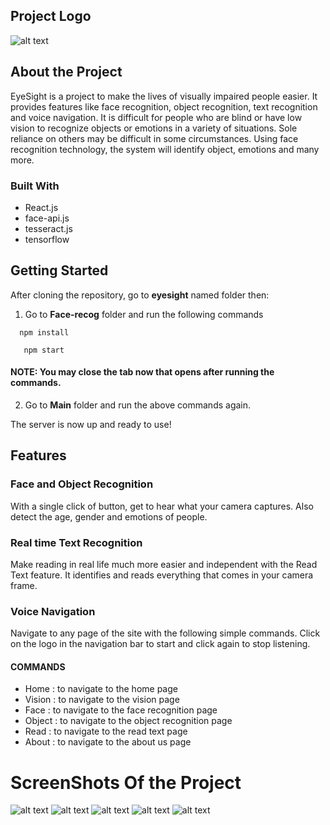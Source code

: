 ## Project Logo
![alt text](https://i.ibb.co/L1FY8Qh/rsz-eyesight-logo-2.png)

## About the Project

EyeSight is a project to make the lives of visually impaired people easier. It provides features like face recognition, object recognition, text recognition and voice navigation.
It is difficult for people who are blind or have low vision to recognize objects or emotions in a variety of situations. Sole reliance on others may be difficult in some circumstances.
Using face recognition technology, the system will identify object, emotions and many more.

### Built With
* React.js
* face-api.js
* tesseract.js
* tensorflow

## Getting Started
After cloning the repository, go to **eyesight** named folder then:
1. Go to **Face-recog** folder and run the following commands

`  npm install`

`   npm start`

#### NOTE: You may close the tab now that opens after running the commands.

2. Go to **Main** folder and run the above commands again.

The server is now up and ready to use!

## Features
### Face and Object Recognition
With a single click of button, get to hear what your camera captures. Also detect the age, gender and emotions of people.
### Real time Text Recognition
Make reading in real life much more easier and independent with the Read Text feature. It identifies and reads everything that comes in your camera frame.
### Voice Navigation
Navigate to any page of the site with the following simple commands. Click on the logo in the navigation bar to start and click again to stop listening.
#### COMMANDS
* Home : to navigate to the home page
* Vision : to navigate to the vision page
* Face : to navigate to the face recognition page
* Object : to navigate to the object recognition page 
* Read : to navigate to the read text page
* About : to navigate to the about us page

# ScreenShots Of the Project


![alt text](https://i.ibb.co/M7VHNCX/homepage.png)
![alt text](https://i.ibb.co/GPYZk6r/vision.png)
![alt text](https://i.ibb.co/zFqVGmp/object-recog.png)
![alt text](https://i.ibb.co/DbPpsNP/face-recog2.png)
![alt text](https://i.ibb.co/TWzbRNp/about.png)

